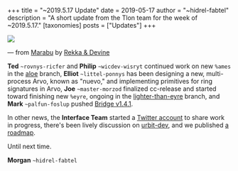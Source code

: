 +++
title = "~2019.5.17 Update"
date = 2019-05-17
author = "~hidrel-fabtel"
description = "A short update from the Tlon team for the week of ~2019.5.17."
[taxonomies]
posts = ["Updates"]
+++

![](https://media.urbit.org/site/posts/updates/~2019.5.17-update-1.png)

— from [Marabu](https://hundredrabbits.itch.io/marabu) by [Rekka & Devine](https://hundredrabbits.itch.io/)

**Ted** `~rovnys-ricfer` and **Philip** `~wicdev-wisryt` continued work on new `%ames` in the [aloe](https://github.com/urbit/arvo/tree/aloe) branch, **Elliot** `~littel-ponnys` has been designing a new, multi-process Arvo, known as "nuevo," and implementing primitives for ring signatures in Arvo, **Joe** `~master-morzod` finalized cc-release and started toward finishing new `%eyre`, ongoing in the [lighter-than-eyre](https://github.com/urbit/urbit/tree/lighter-than-eyre) branch, and **Mark** `~palfun-foslup` pushed [Bridge v1.4.1](https://github.com/urbit/bridge/releases).

In other news, the **Interface Team** started a [Twitter account](https://twitter.com/urbitwip) to share work in progress, there's been lively discussion on [urbit-dev](https://groups.google.com/a/urbit.org/forum/#!forum/dev), and we published [a roadmap](https://urbit.org/posts/2019-5-roadmap/).

Until next time.

**Morgan** `~hidrel-fabtel`
